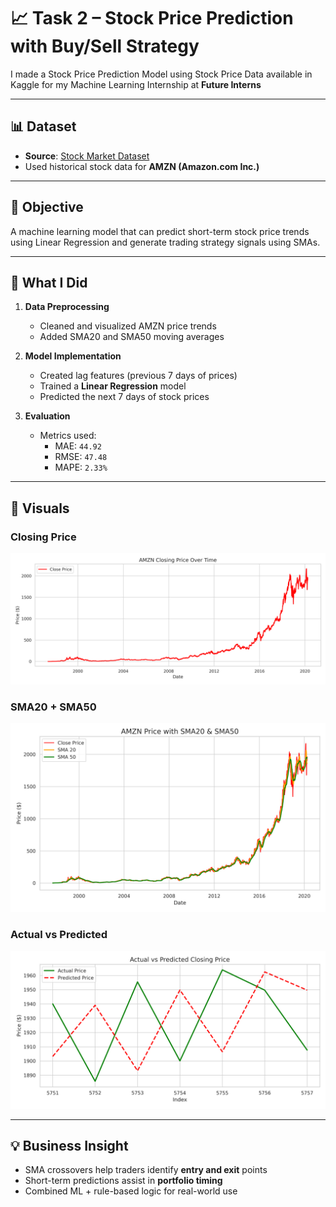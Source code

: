 # 📈 Task 2 – Stock Price Prediction with Buy/Sell Strategy

I made a Stock Price Prediction Model using Stock Price Data available in Kaggle for my Machine Learning Internship at **Future Interns**

---

## 📊 Dataset
- **Source**: [Stock Market Dataset]([https://www.kaggle.com/datasets/jacksoncrow/stock-market-dataset](https://www.kaggle.com/datasets/jacksoncrow/stock-market-dataset))
- Used historical stock data for **AMZN (Amazon.com Inc.)**

---

## 🎯 Objective
A machine learning model that can predict short-term stock price trends using Linear Regression and generate trading strategy signals using SMAs.

---

## 🧠 What I Did

1. **Data Preprocessing**
   - Cleaned and visualized AMZN price trends
   - Added SMA20 and SMA50 moving averages

2. **Model Implementation**
   - Created lag features (previous 7 days of prices)
   - Trained a **Linear Regression** model
   - Predicted the next 7 days of stock prices

3. **Evaluation**
   - Metrics used:  
     - MAE: `44.92`  
     - RMSE: `47.48`  
     - MAPE: `2.33%`


---

## 📸 Visuals

### Closing Price  
![Close](Visualization/AMZN_Close_Price.png)

### SMA20 + SMA50  
![SMAs](Visualization/AMZN_Price_With_SMAs.png)

### Actual vs Predicted  
![Predicted](Visualization/actual_vs_predicted.png)


---

## 💡 Business Insight

- SMA crossovers help traders identify **entry and exit** points
- Short-term predictions assist in **portfolio timing**
- Combined ML + rule-based logic for real-world use
